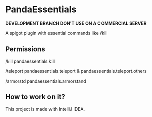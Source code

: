 PandaEssentials
=======

**DEVELOPMENT BRANCH DON'T USE ON A COMMERCIAL SERVER**

A spigot plugin with essential commands like /kill

Permissions
-----------
/kill       pandaessentials.kill

/teleport   pandaessentials.teleport & pandaessentials.teleport.others

/armorstd   pandaessentials.armorstand

How to work on it?
------------------

This project is made with IntelliJ IDEA.
